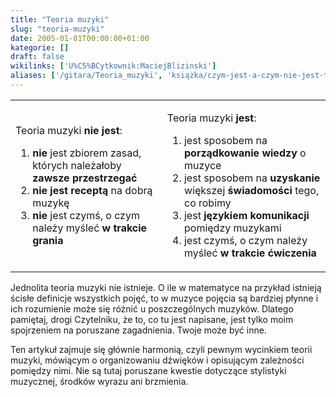 ```yaml
---
title: "Teoria muzyki"
slug: "teoria-muzyki"
date: 2005-01-01T00:00:00+01:00
kategorie: []
draft: false
wikilinks: ['U%C5%BCytkownik:MaciejBlizinski']
aliases: ['/gitara/Teoria_muzyki', 'książka/czym-jest-a-czym-nie-jest-teoria-muzyki']
---
```

<table>
<tbody>
<tr class="odd">
<td><p>Teoria muzyki <strong>nie jest</strong>:</p>
<ol>
<li><strong>nie</strong> jest zbiorem zasad, których należałoby <strong>zawsze przestrzegać</strong></li>
<li><strong>nie jest receptą</strong> na dobrą muzykę</li>
<li><strong>nie</strong> jest czymś, o czym należy myśleć <strong>w trakcie grania</strong></li>
</ol></td>
<td><p>Teoria muzyki <strong>jest</strong>:</p>
<ol>
<li>jest sposobem na <strong>porządkowanie wiedzy</strong> o muzyce</li>
<li>jest sposobem na <strong>uzyskanie</strong> większej <strong>świadomości</strong> tego, co robimy</li>
<li>jest <strong>językiem komunikacji</strong> pomiędzy muzykami</li>
<li>jest czymś, o czym należy myśleć <strong>w trakcie ćwiczenia</strong></li>
</ol></td>
</tr>
</tbody>
</table>

Jednolita teoria muzyki nie istnieje. O ile w matematyce na przykład
istnieją ścisłe definicje wszystkich pojęć, to w muzyce pojęcia są
bardziej płynne i ich rozumienie może się różnić u poszczególnych
muzyków. Dlatego pamiętaj, drogi Czytelniku, że to, co tu jest
napisane, jest tylko moim<!-- link nie odnosił się do niczego: 'Teoria muzyki' ('content/książka/Teoria_muzyki.md') links to 'Użytkownik:MaciejBlizinski' ('content/książka/Użytkownik:MaciejBlizinski.md') and that does not exist -->
spojrzeniem na poruszane zagadnienia. Twoje może być inne.

Ten artykuł zajmuje się głównie harmonią, czyli pewnym wycinkiem teorii
muzyki, mówiącym o organizowaniu dźwięków i opisującym zależności
pomiędzy nimi. Nie są tutaj poruszane kwestie dotyczące stylistyki
muzycznej, środków wyrazu ani brzmienia.